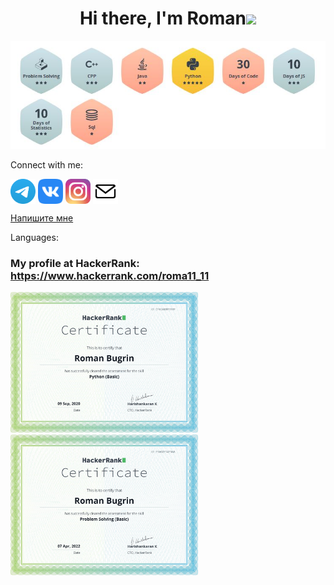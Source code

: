 <h1 align="center">Hi there, I'm Roman<img src="https://github.com/blackcater/blackcater/raw/main/images/Hi.gif" height="32"/></h1>



<div class='awards'>
    <img src="aw.JPG" alt="a">
</div>







Connect with me:
<p align="left" dir="auto">
<a href="https://t.me/romanbugrin7" rel="nofollow"><img align="center" src="Telegram.svg" alt="1" height="40" width="40" style="max-width: 100%;"></a>
<a href="https://vk.com/bugrinroman" rel="nofollow"><img align="center" src="vk.svg" alt="1" height="40" width="40" style="max-width: 100%;"></a>
<a href="https://www.instagram.com/roman.bugrin/" rel="nofollow"><img align="center" src="inst.svg" alt="1" height="40" width="40" style="max-width: 100%;"></a>
<a a rel="noopener" data-link="mailto:romanbugrin7@ya.ru" href="mailto:romanbugrin7@ya.ru" target="_top"><img align="center" src="m.svg" alt="1" height="40" width="40" style="max-width: 100%;"></a>
</p>
<a rel="noopener" data-link="mailto:romanbugrin7@ya.ru" href="mailto:romanbugrin7@ya.ru" target="_top" class="button btn-link btn-link-styled without-thumb"><div><div class="btn-link-title">Напишите мне</div></div></a>

Languages:
<p align="left" dir="auto">
    
</p>


### My profile at HackerRank: https://www.hackerrank.com/roma11_11

<div class='cert'>
<a href='https://www.hackerrank.com/certificates/cfa2ab8f318f'>
    <img src="c1.png" alt="1" style="width: 300px;">
</a>
    <a href='https://www.hackerrank.com/certificates/f3a02f1473a8'>
    <img src="c2.png" alt="2" style="width: 300px;">
</a>
</div>





<!--
**Good4lien/Good4lien** is a ✨ _special_ ✨ repository because its `README.md` (this file) appears on your GitHub profile.

Here are some ideas to get you started:

- 🔭 I’m currently working on ...
- 🌱 I’m currently learning ...
- 👯 I’m looking to collaborate on ...
- 🤔 I’m looking for help with ...
- 💬 Ask me about ...
- 📫 How to reach me: ...
- 😄 Pronouns: ...
- ⚡ Fun fact: ...
-->
